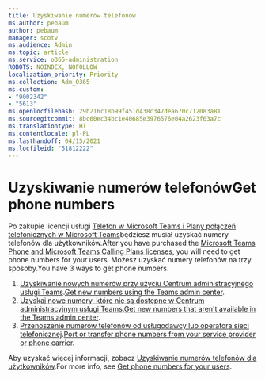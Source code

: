 ```yaml
---
title: Uzyskiwanie numerów telefonów
ms.author: pebaum
author: pebaum
manager: scotv
ms.audience: Admin
ms.topic: article
ms.service: o365-administration
ROBOTS: NOINDEX, NOFOLLOW
localization_priority: Priority
ms.collection: Adm_O365
ms.custom:
- "9002342"
- "5613"
ms.openlocfilehash: 29b216c18b99f451d438c347dea670c712083a81
ms.sourcegitcommit: 8bc60ec34bc1e40685e3976576e04a2623f63a7c
ms.translationtype: HT
ms.contentlocale: pl-PL
ms.lasthandoff: 04/15/2021
ms.locfileid: "51812222"
---
```

# <a name="get-phone-numbers"></a><span data-ttu-id="272ce-102">Uzyskiwanie numerów telefonów</span><span class="sxs-lookup"><span data-stu-id="272ce-102">Get phone numbers</span></span>

<span data-ttu-id="272ce-103">Po zakupie licencji usługi [Telefon w Microsoft Teams i Plany połączeń telefonicznych w Microsoft Teams](https://docs.microsoft.com/MicrosoftTeams/setting-up-your-phone-system#step-2-buy-and-assign-phone-system-and-calling-plan-licenses)będziesz musiał uzyskać numery telefonów dla użytkowników.</span><span class="sxs-lookup"><span data-stu-id="272ce-103">After you have purchased the [Microsoft Teams Phone and Microsoft Teams Calling Plans licenses](https://docs.microsoft.com/MicrosoftTeams/setting-up-your-phone-system#step-2-buy-and-assign-phone-system-and-calling-plan-licenses), you will need to get phone numbers for your users.</span></span> <span data-ttu-id="272ce-104">Możesz uzyskać numery telefonów na trzy sposoby.</span><span class="sxs-lookup"><span data-stu-id="272ce-104">You have 3 ways to get phone numbers.</span></span>

1. <span data-ttu-id="272ce-105">[Uzyskiwanie nowych numerów przy użyciu Centrum administracyjnego usługi Teams](https://docs.microsoft.com/MicrosoftTeams/setting-up-your-phone-system#get-new-user-phone-numbers-using-the-teams-admin-center).</span><span class="sxs-lookup"><span data-stu-id="272ce-105">[Get new numbers using the Teams admin center](https://docs.microsoft.com/MicrosoftTeams/setting-up-your-phone-system#get-new-user-phone-numbers-using-the-teams-admin-center).</span></span>
2. <span data-ttu-id="272ce-106">[Uzyskaj nowe numery, które nie są dostępne w Centrum administracyjnym usługi Teams](https://docs.microsoft.com/MicrosoftTeams/setting-up-your-phone-system#get-new-numbers-that-arent-available-in-the-teams-admin-center).</span><span class="sxs-lookup"><span data-stu-id="272ce-106">[Get new numbers that aren't available in the Teams admin center](https://docs.microsoft.com/MicrosoftTeams/setting-up-your-phone-system#get-new-numbers-that-arent-available-in-the-teams-admin-center).</span></span>
3. <span data-ttu-id="272ce-107">[Przenoszenie numerów telefonów od usługodawcy lub operatora sieci telefonicznej](https://docs.microsoft.com/MicrosoftTeams/setting-up-your-phone-system#port-or-transfer-phone-numbers-from-your-service-provider-or-phone-carrier).</span><span class="sxs-lookup"><span data-stu-id="272ce-107">[Port or transfer phone numbers from your service provider or phone carrier](https://docs.microsoft.com/MicrosoftTeams/setting-up-your-phone-system#port-or-transfer-phone-numbers-from-your-service-provider-or-phone-carrier).</span></span>

<span data-ttu-id="272ce-108">Aby uzyskać więcej informacji, zobacz [Uzyskiwanie numerów telefonów dla użytkowników](https://docs.microsoft.com/MicrosoftTeams/setting-up-your-phone-system#port-or-transfer-phone-numbers-from-your-service-provider-or-phone-carrier).</span><span class="sxs-lookup"><span data-stu-id="272ce-108">For more info, see [Get phone numbers for your users](https://docs.microsoft.com/MicrosoftTeams/setting-up-your-phone-system#port-or-transfer-phone-numbers-from-your-service-provider-or-phone-carrier).</span></span>
